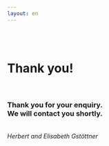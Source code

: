 ```yaml
---
layout: en
---
```


<div class="screen-center">
  <br><br>

  <h1>Thank you!</h1>
  <br>
  <h3>Thank you for your enquiry.<br />We will contact you shortly.</h3>
  <br>
  <i>Herbert and Elisabeth Gstöttner</i>
</div>

